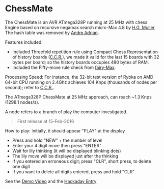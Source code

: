 # ChessMate

The ChessMate is an AVR ATmega328P running at 25 MHz with chess Engine based on recursive negamax search micro-Max 4.8 by [H.G. Muller]
The hash table was removed by [Andre Adrian].


Features included:
- Included Threefold repetition rule using Compact Chess Representation of history boards ([C.C.R.]), we made it valid 
for the last 15 boards with 32 bytes per board; so the history boards occupies 480 bytes of RAM.
- Included the Fifty-move rule check from [fairy-Max].

Processing Speed:
For instance, the 32-bit test version of Rybka on AMD 64-bit CPU running on 2.4Ghz achieves 104 Knps (thousands of nodes 
per second); refer to [C.C.R.].


The ATmega328P ChessMate at 25 MHz approach, can reach ~1.3 Knps (1298.1 nodes/s).

A node refers to a branch of play the computer investigated. 

[H.G. Muller]: <http://home.hccnet.nl/h.g.muller/max-src2.html>
[Andre Adrian]: <http://chessprogramming.wikispaces.com/Andre+Adrian>
[C.C.R.]: <http://www.doiserbia.nb.rs/img/doi/0354-0243/2012/0354-02431200011V.pdf>
[fairy-Max]: <http://home.hccnet.nl/h.g.muller/CVfairy.html>
[Demo Video]: <https://youtu.be/5uhqcVmfm20>
[Hackaday Entry]: <https://hackaday.io/project/8705-chess-mate>

> First release at 15-Feb-2016

How to play:
Initially, it should appear "PLAY" at the display
- Press and hold "NEW" + the number of level
- Enter your 4 digit move then press "ENTER"
- Wait for lily thinking (it will be displayed blinking dots)
- The lily move will be displayed just after the thinking
- If you entered an erroneous digit; press "CLR", short press, to delete one digit
- If you want to delete all digits entered, press and hold "CLR"

See the [Demo Video] and the [Hackaday Entry]

